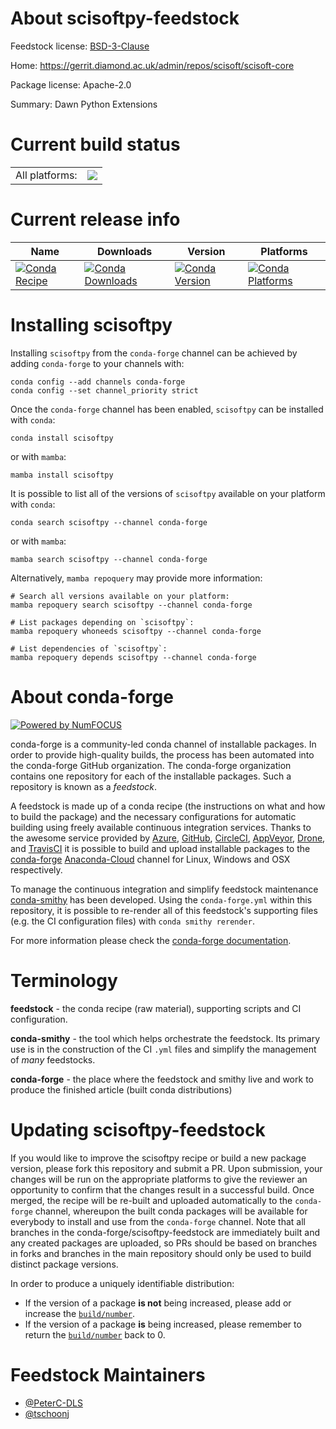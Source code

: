 About scisoftpy-feedstock
=========================

Feedstock license: [BSD-3-Clause](https://github.com/conda-forge/scisoftpy-feedstock/blob/main/LICENSE.txt)

Home: https://gerrit.diamond.ac.uk/admin/repos/scisoft/scisoft-core

Package license: Apache-2.0

Summary: Dawn Python Extensions

Current build status
====================


<table><tr><td>All platforms:</td>
    <td>
      <a href="https://dev.azure.com/conda-forge/feedstock-builds/_build/latest?definitionId=8343&branchName=main">
        <img src="https://dev.azure.com/conda-forge/feedstock-builds/_apis/build/status/scisoftpy-feedstock?branchName=main">
      </a>
    </td>
  </tr>
</table>

Current release info
====================

| Name | Downloads | Version | Platforms |
| --- | --- | --- | --- |
| [![Conda Recipe](https://img.shields.io/badge/recipe-scisoftpy-green.svg)](https://anaconda.org/conda-forge/scisoftpy) | [![Conda Downloads](https://img.shields.io/conda/dn/conda-forge/scisoftpy.svg)](https://anaconda.org/conda-forge/scisoftpy) | [![Conda Version](https://img.shields.io/conda/vn/conda-forge/scisoftpy.svg)](https://anaconda.org/conda-forge/scisoftpy) | [![Conda Platforms](https://img.shields.io/conda/pn/conda-forge/scisoftpy.svg)](https://anaconda.org/conda-forge/scisoftpy) |

Installing scisoftpy
====================

Installing `scisoftpy` from the `conda-forge` channel can be achieved by adding `conda-forge` to your channels with:

```
conda config --add channels conda-forge
conda config --set channel_priority strict
```

Once the `conda-forge` channel has been enabled, `scisoftpy` can be installed with `conda`:

```
conda install scisoftpy
```

or with `mamba`:

```
mamba install scisoftpy
```

It is possible to list all of the versions of `scisoftpy` available on your platform with `conda`:

```
conda search scisoftpy --channel conda-forge
```

or with `mamba`:

```
mamba search scisoftpy --channel conda-forge
```

Alternatively, `mamba repoquery` may provide more information:

```
# Search all versions available on your platform:
mamba repoquery search scisoftpy --channel conda-forge

# List packages depending on `scisoftpy`:
mamba repoquery whoneeds scisoftpy --channel conda-forge

# List dependencies of `scisoftpy`:
mamba repoquery depends scisoftpy --channel conda-forge
```


About conda-forge
=================

[![Powered by
NumFOCUS](https://img.shields.io/badge/powered%20by-NumFOCUS-orange.svg?style=flat&colorA=E1523D&colorB=007D8A)](https://numfocus.org)

conda-forge is a community-led conda channel of installable packages.
In order to provide high-quality builds, the process has been automated into the
conda-forge GitHub organization. The conda-forge organization contains one repository
for each of the installable packages. Such a repository is known as a *feedstock*.

A feedstock is made up of a conda recipe (the instructions on what and how to build
the package) and the necessary configurations for automatic building using freely
available continuous integration services. Thanks to the awesome service provided by
[Azure](https://azure.microsoft.com/en-us/services/devops/), [GitHub](https://github.com/),
[CircleCI](https://circleci.com/), [AppVeyor](https://www.appveyor.com/),
[Drone](https://cloud.drone.io/welcome), and [TravisCI](https://travis-ci.com/)
it is possible to build and upload installable packages to the
[conda-forge](https://anaconda.org/conda-forge) [Anaconda-Cloud](https://anaconda.org/)
channel for Linux, Windows and OSX respectively.

To manage the continuous integration and simplify feedstock maintenance
[conda-smithy](https://github.com/conda-forge/conda-smithy) has been developed.
Using the ``conda-forge.yml`` within this repository, it is possible to re-render all of
this feedstock's supporting files (e.g. the CI configuration files) with ``conda smithy rerender``.

For more information please check the [conda-forge documentation](https://conda-forge.org/docs/).

Terminology
===========

**feedstock** - the conda recipe (raw material), supporting scripts and CI configuration.

**conda-smithy** - the tool which helps orchestrate the feedstock.
                   Its primary use is in the construction of the CI ``.yml`` files
                   and simplify the management of *many* feedstocks.

**conda-forge** - the place where the feedstock and smithy live and work to
                  produce the finished article (built conda distributions)


Updating scisoftpy-feedstock
============================

If you would like to improve the scisoftpy recipe or build a new
package version, please fork this repository and submit a PR. Upon submission,
your changes will be run on the appropriate platforms to give the reviewer an
opportunity to confirm that the changes result in a successful build. Once
merged, the recipe will be re-built and uploaded automatically to the
`conda-forge` channel, whereupon the built conda packages will be available for
everybody to install and use from the `conda-forge` channel.
Note that all branches in the conda-forge/scisoftpy-feedstock are
immediately built and any created packages are uploaded, so PRs should be based
on branches in forks and branches in the main repository should only be used to
build distinct package versions.

In order to produce a uniquely identifiable distribution:
 * If the version of a package **is not** being increased, please add or increase
   the [``build/number``](https://docs.conda.io/projects/conda-build/en/latest/resources/define-metadata.html#build-number-and-string).
 * If the version of a package **is** being increased, please remember to return
   the [``build/number``](https://docs.conda.io/projects/conda-build/en/latest/resources/define-metadata.html#build-number-and-string)
   back to 0.

Feedstock Maintainers
=====================

* [@PeterC-DLS](https://github.com/PeterC-DLS/)
* [@tschoonj](https://github.com/tschoonj/)

